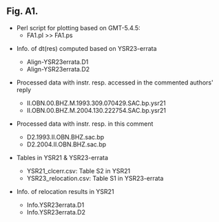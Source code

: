 Fig. A1.
---
* Perl script for plotting based on GMT-5.4.5:
	- FA1.pl
		\>\> FA1.ps

- Info. of dt(res) computed based on YSR23-errata
	- Align-YSR23errata.D1
	- Align-YSR23errata.D2

- Processed data with instr. resp. accessed in the commented authors' reply
	- II.OBN.00.BHZ.M.1993.309.070429.SAC.bp.ysr21
	- II.OBN.00.BHZ.M.2004.130.222754.SAC.bp.ysr21
- Processed data with instr. resp. in this comment
	- D2.1993.II.OBN.BHZ.sac.bp
	- D2.2004.II.OBN.BHZ.sac.bp

- Tables in YSR21 & YSR23-errata
	- YSR21_clcerr.csv: Table S2 in YSR21
	- YSR23_relocation.csv: Table S1 in YSR23-errata

- Info. of relocation results in YSR21
	- Info.YSR23errata.D1
	- Info.YSR23errata.D2

